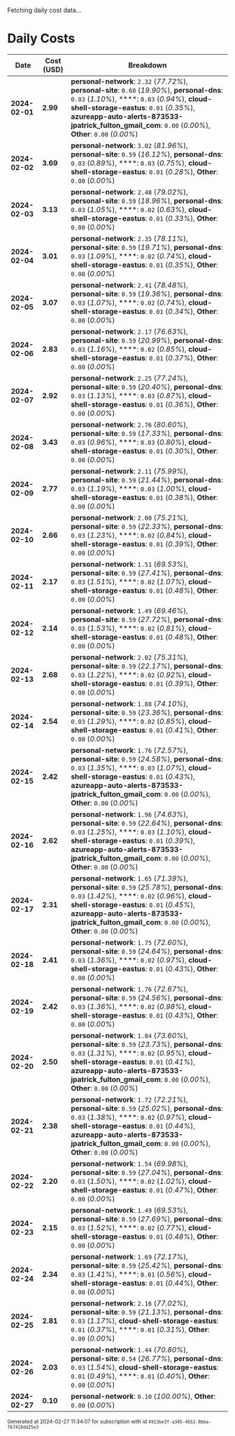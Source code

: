 Fetching daily cost data...
# Daily Costs

| Date | Cost (USD) | Breakdown |
|------|----------------|-----------|
| **2024-02-01** | **2.99** | **personal-network**: `2.32` (_77.72%_), **personal-site**: `0.60` (_19.90%_), **personal-dns**: `0.03` (_1.10%_), ****: `0.03` (_0.94%_), **cloud-shell-storage-eastus**: `0.01` (_0.35%_), **azureapp-auto-alerts-873533-jpatrick_fulton_gmail_com**: `0.00` (_0.00%_), **Other**: `0.00` (_0.00%_) |
| **2024-02-02** | **3.69** | **personal-network**: `3.02` (_81.96%_), **personal-site**: `0.59` (_16.12%_), **personal-dns**: `0.03` (_0.89%_), ****: `0.03` (_0.75%_), **cloud-shell-storage-eastus**: `0.01` (_0.28%_), **Other**: `0.00` (_0.00%_) |
| **2024-02-03** | **3.13** | **personal-network**: `2.48` (_79.02%_), **personal-site**: `0.59` (_18.96%_), **personal-dns**: `0.03` (_1.05%_), ****: `0.02` (_0.63%_), **cloud-shell-storage-eastus**: `0.01` (_0.33%_), **Other**: `0.00` (_0.00%_) |
| **2024-02-04** | **3.01** | **personal-network**: `2.35` (_78.11%_), **personal-site**: `0.59` (_19.71%_), **personal-dns**: `0.03` (_1.09%_), ****: `0.02` (_0.74%_), **cloud-shell-storage-eastus**: `0.01` (_0.35%_), **Other**: `0.00` (_0.00%_) |
| **2024-02-05** | **3.07** | **personal-network**: `2.41` (_78.48%_), **personal-site**: `0.59` (_19.36%_), **personal-dns**: `0.03` (_1.07%_), ****: `0.02` (_0.74%_), **cloud-shell-storage-eastus**: `0.01` (_0.34%_), **Other**: `0.00` (_0.00%_) |
| **2024-02-06** | **2.83** | **personal-network**: `2.17` (_76.63%_), **personal-site**: `0.59` (_20.99%_), **personal-dns**: `0.03` (_1.16%_), ****: `0.02` (_0.85%_), **cloud-shell-storage-eastus**: `0.01` (_0.37%_), **Other**: `0.00` (_0.00%_) |
| **2024-02-07** | **2.92** | **personal-network**: `2.25` (_77.24%_), **personal-site**: `0.59` (_20.40%_), **personal-dns**: `0.03` (_1.13%_), ****: `0.03` (_0.87%_), **cloud-shell-storage-eastus**: `0.01` (_0.36%_), **Other**: `0.00` (_0.00%_) |
| **2024-02-08** | **3.43** | **personal-network**: `2.76` (_80.60%_), **personal-site**: `0.59` (_17.33%_), **personal-dns**: `0.03` (_0.96%_), ****: `0.03` (_0.80%_), **cloud-shell-storage-eastus**: `0.01` (_0.30%_), **Other**: `0.00` (_0.00%_) |
| **2024-02-09** | **2.77** | **personal-network**: `2.11` (_75.99%_), **personal-site**: `0.59` (_21.44%_), **personal-dns**: `0.03` (_1.19%_), ****: `0.03` (_1.00%_), **cloud-shell-storage-eastus**: `0.01` (_0.38%_), **Other**: `0.00` (_0.00%_) |
| **2024-02-10** | **2.66** | **personal-network**: `2.00` (_75.21%_), **personal-site**: `0.59` (_22.33%_), **personal-dns**: `0.03` (_1.23%_), ****: `0.02` (_0.84%_), **cloud-shell-storage-eastus**: `0.01` (_0.39%_), **Other**: `0.00` (_0.00%_) |
| **2024-02-11** | **2.17** | **personal-network**: `1.51` (_69.53%_), **personal-site**: `0.59` (_27.41%_), **personal-dns**: `0.03` (_1.51%_), ****: `0.02` (_1.07%_), **cloud-shell-storage-eastus**: `0.01` (_0.48%_), **Other**: `0.00` (_0.00%_) |
| **2024-02-12** | **2.14** | **personal-network**: `1.49` (_69.46%_), **personal-site**: `0.59` (_27.72%_), **personal-dns**: `0.03` (_1.53%_), ****: `0.02` (_0.81%_), **cloud-shell-storage-eastus**: `0.01` (_0.48%_), **Other**: `0.00` (_0.00%_) |
| **2024-02-13** | **2.68** | **personal-network**: `2.02` (_75.31%_), **personal-site**: `0.59` (_22.17%_), **personal-dns**: `0.03` (_1.22%_), ****: `0.02` (_0.92%_), **cloud-shell-storage-eastus**: `0.01` (_0.39%_), **Other**: `0.00` (_0.00%_) |
| **2024-02-14** | **2.54** | **personal-network**: `1.88` (_74.10%_), **personal-site**: `0.59` (_23.36%_), **personal-dns**: `0.03` (_1.29%_), ****: `0.02` (_0.85%_), **cloud-shell-storage-eastus**: `0.01` (_0.41%_), **Other**: `0.00` (_0.00%_) |
| **2024-02-15** | **2.42** | **personal-network**: `1.76` (_72.57%_), **personal-site**: `0.59` (_24.58%_), **personal-dns**: `0.03` (_1.35%_), ****: `0.03` (_1.07%_), **cloud-shell-storage-eastus**: `0.01` (_0.43%_), **azureapp-auto-alerts-873533-jpatrick_fulton_gmail_com**: `0.00` (_0.00%_), **Other**: `0.00` (_0.00%_) |
| **2024-02-16** | **2.62** | **personal-network**: `1.96` (_74.63%_), **personal-site**: `0.59` (_22.64%_), **personal-dns**: `0.03` (_1.25%_), ****: `0.03` (_1.10%_), **cloud-shell-storage-eastus**: `0.01` (_0.39%_), **azureapp-auto-alerts-873533-jpatrick_fulton_gmail_com**: `0.00` (_0.00%_), **Other**: `0.00` (_0.00%_) |
| **2024-02-17** | **2.31** | **personal-network**: `1.65` (_71.39%_), **personal-site**: `0.59` (_25.78%_), **personal-dns**: `0.03` (_1.42%_), ****: `0.02` (_0.96%_), **cloud-shell-storage-eastus**: `0.01` (_0.45%_), **azureapp-auto-alerts-873533-jpatrick_fulton_gmail_com**: `0.00` (_0.00%_), **Other**: `0.00` (_0.00%_) |
| **2024-02-18** | **2.41** | **personal-network**: `1.75` (_72.60%_), **personal-site**: `0.59` (_24.64%_), **personal-dns**: `0.03` (_1.36%_), ****: `0.02` (_0.97%_), **cloud-shell-storage-eastus**: `0.01` (_0.43%_), **Other**: `0.00` (_0.00%_) |
| **2024-02-19** | **2.42** | **personal-network**: `1.76` (_72.67%_), **personal-site**: `0.59` (_24.56%_), **personal-dns**: `0.03` (_1.36%_), ****: `0.02` (_0.98%_), **cloud-shell-storage-eastus**: `0.01` (_0.43%_), **Other**: `0.00` (_0.00%_) |
| **2024-02-20** | **2.50** | **personal-network**: `1.84` (_73.60%_), **personal-site**: `0.59` (_23.73%_), **personal-dns**: `0.03` (_1.31%_), ****: `0.02` (_0.95%_), **cloud-shell-storage-eastus**: `0.01` (_0.41%_), **azureapp-auto-alerts-873533-jpatrick_fulton_gmail_com**: `0.00` (_0.00%_), **Other**: `0.00` (_0.00%_) |
| **2024-02-21** | **2.38** | **personal-network**: `1.72` (_72.21%_), **personal-site**: `0.59` (_25.02%_), **personal-dns**: `0.03` (_1.38%_), ****: `0.02` (_0.97%_), **cloud-shell-storage-eastus**: `0.01` (_0.44%_), **azureapp-auto-alerts-873533-jpatrick_fulton_gmail_com**: `0.00` (_0.00%_), **Other**: `0.00` (_0.00%_) |
| **2024-02-22** | **2.20** | **personal-network**: `1.54` (_69.98%_), **personal-site**: `0.59` (_27.04%_), **personal-dns**: `0.03` (_1.50%_), ****: `0.02` (_1.02%_), **cloud-shell-storage-eastus**: `0.01` (_0.47%_), **Other**: `0.00` (_0.00%_) |
| **2024-02-23** | **2.15** | **personal-network**: `1.49` (_69.53%_), **personal-site**: `0.59` (_27.69%_), **personal-dns**: `0.03` (_1.52%_), ****: `0.02` (_0.77%_), **cloud-shell-storage-eastus**: `0.01` (_0.48%_), **Other**: `0.00` (_0.00%_) |
| **2024-02-24** | **2.34** | **personal-network**: `1.69` (_72.17%_), **personal-site**: `0.59` (_25.42%_), **personal-dns**: `0.03` (_1.41%_), ****: `0.01` (_0.56%_), **cloud-shell-storage-eastus**: `0.01` (_0.44%_), **Other**: `0.00` (_0.00%_) |
| **2024-02-25** | **2.81** | **personal-network**: `2.16` (_77.02%_), **personal-site**: `0.59` (_21.13%_), **personal-dns**: `0.03` (_1.17%_), **cloud-shell-storage-eastus**: `0.01` (_0.37%_), ****: `0.01` (_0.31%_), **Other**: `0.00` (_0.00%_) |
| **2024-02-26** | **2.03** | **personal-network**: `1.44` (_70.80%_), **personal-site**: `0.54` (_26.77%_), **personal-dns**: `0.03` (_1.54%_), **cloud-shell-storage-eastus**: `0.01` (_0.49%_), ****: `0.01` (_0.40%_), **Other**: `0.00` (_0.00%_) |
| **2024-02-27** | **0.10** | **personal-network**: `0.10` (_100.00%_), **Other**: `0.00` (_0.00%_) |


<sup>Generated at 2024-02-27 11:34:07 for subscription with id `4913be3f-a345-4652-9bba-767418dd25e3`</sup>
